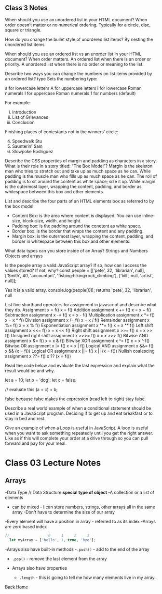 ## Class 3 Notes

When should you use an unordered list in your HTML document?
When order doesn't matter or no numerical ordering. Typically for a circle, disc, square or triangle.

How do you change the bullet style of unordered list items?
By nesting the unordered list items

When should you use an ordered list vs an unorder list in your HTML document?
When order matters. An ordered list when there is an order or priority. A unordered list when there is no order or meaning to the list.

Describe two ways you can change the numbers on list items provided by an ordered list?
type
Sets the numbering type:

a for lowercase letters
A for uppercase letters
i for lowercase Roman numerals
I for uppercase Roman numerals
1 for numbers (default)

For example:
<ol type="i">
  <li>Introduction</li>
  <li>List of Grievances</li>
  <li>Conclusion</li>
</ol>

<p>Finishing places of contestants not in the winners' circle:</p>

<ol start="4">
  <li>Speedwalk Stu</li>
  <li>Saunterin' Sam</li>
  <li>Slowpoke Rodriguez</li>
</ol>

Describe the CSS properties of margin and padding as characters in a story. What is their role in a story titled: “The Box Model”?
Margin is the skeleton man who tries to stretch out and take up as much space as he can. While padding is the muscle man who fills up as much space as he can. The roll of padding is to sit around the content as white space; size it up. While margin is the outermost layer, wrapping the content, padding, and border as whitespace between this box and other elements.

List and describe the four parts of an HTML elements box as referred to by the box model.

* Content Box: is the area where content is displayed. You can use inline-size, block-size, width, and height.
* Padding box: is the padding around the conetent as white space.
* Border box: is the border that wraps the content and any padding.
* Margin box: is the outermost layer, wrapping the content, padding, and border in whitespace between this box and other elements.

What data types can you store inside of an Array?
Strings and Numbers
Objects and arrays

Is the people array a valid JavaScript array? If so, how can I access the values stored? If not, why?
 const people = [['pete', 32, 'librarian', null], ['Smith', 40, 'accountant', 'fishing:hiking:rock_climbing'], ['bill', null, 'artist', null]];

 Yes it is a valid array. 
 console.log(people[0]);
 returns 'pete', 32, 'librarian', null

 List five shorthand operators for assignment in javascript and describe what they do.
Assignment x = f() x = f()
Addition assignment x += f() x = x + f() 
Subtraction assignment x -= f() x = x - f()
Multiplication assignment x *= f() x = x * f()
Division assignment x /= f() x = x / f()
Remainder assignment x %= f() x = x % f()
Exponentiation assignment x **= f() x = x ** f()
Left shift assignment x <<= f() x = x << f()
Right shift assignment x >>= f() x = x >> f()
Unsigned right shift assignment x >>>= f() x = x >>> f()
Bitwise AND assignment x &= f() x = x & f()
Bitwise XOR assignment x ^= f() x = x ^ f()
Bitwise OR assignment x |= f() x = x | f()
Logical AND assignment x &&= f() x && (x = f())
Logical OR assignment x ||= f() x || (x = f())
Nullish coalescing assignment x ??= f() x ?? (x = f())

Read the code below and evaluate the last expression and explain what the result would be and why.

 let a = 10;
 let b = 'dog';
 let c = false;

 // evaluate this
 (a + c) + b;

false because false makes the expression (read left to right) stay false.

Describe a real world example of when a conditional statement should be used in a JavaScript program.
Deciding if to get up and eat breakfast or to stay in bed and rest.

Give an example of when a Loop is useful in JavaScript.
A loop is useful when you want to ask something repeatedly until you get the right answer. Like as if this will complete your order at a drive through so you can pull forward and pay for your meal.

# Class 03 Lecture Notes

## Arrays

-Data Type // Data Structure **special type of object**
-A collection or a list of elements
  - can be mixed - I can store numbers, strings, other arrays all in the same array
-Don't have to determine the size of our array

-Every element will have a position in array - referred to as its index
  -Arrays are zero based index

```js
//                  0     1     2     3
  let myArray = ['hello', 1, true, 'bye'];
```

-Arrays also have built-in methods
  -`.push()` - add to the end of the array
  - `.pop()` - remove the last element from the array

- Arrays also have properties
  - `.length` - this is going to tell me how many elements live in my array.

[Back Home](../reading-notes/README.md)